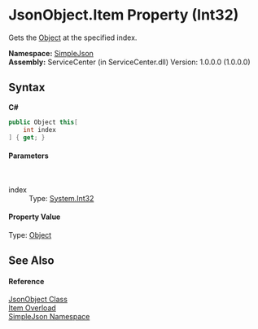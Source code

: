 # JsonObject.Item Property (Int32)
 

Gets the <a href="http://msdn2.microsoft.com/zh-cn/library/e5kfa45b" target="_blank">Object</a> at the specified index.

**Namespace:**&nbsp;<a href="ea63a809-e4a6-ba19-c147-e5c6fb6b1f81">SimpleJson</a><br />**Assembly:**&nbsp;ServiceCenter (in ServiceCenter.dll) Version: 1.0.0.0 (1.0.0.0)

## Syntax

**C#**<br />
``` C#
public Object this[
	int index
] { get; }
```


#### Parameters
&nbsp;<dl><dt>index</dt><dd>Type: <a href="http://msdn2.microsoft.com/zh-cn/library/td2s409d" target="_blank">System.Int32</a><br /></dd></dl>

#### Property Value
Type: <a href="http://msdn2.microsoft.com/zh-cn/library/e5kfa45b" target="_blank">Object</a><br />

## See Also


#### Reference
<a href="b548c5de-7a49-c3d8-648f-f4f1646e49bc">JsonObject Class</a><br /><a href="20218bb4-8203-f114-deeb-e41bb7442d31">Item Overload</a><br /><a href="ea63a809-e4a6-ba19-c147-e5c6fb6b1f81">SimpleJson Namespace</a><br />